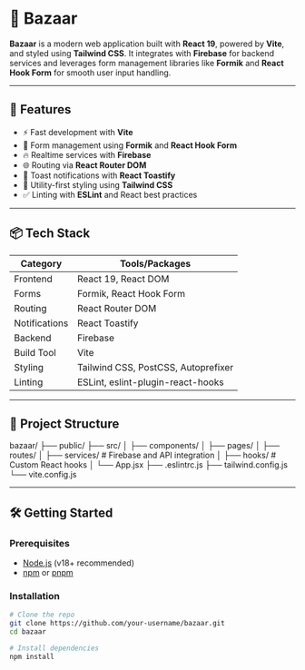 # 🛒 Bazaar

**Bazaar** is a modern web application built with **React 19**, powered by **Vite**, and styled using **Tailwind CSS**. It integrates with **Firebase** for backend services and leverages form management libraries like **Formik** and **React Hook Form** for smooth user input handling.

---

## 🚀 Features

- ⚡ Fast development with **Vite**
- 🧠 Form management using **Formik** and **React Hook Form**
- 🔥 Realtime services with **Firebase**
- 🌐 Routing via **React Router DOM**
- 💬 Toast notifications with **React Toastify**
- 🎨 Utility-first styling using **Tailwind CSS**
- ✅ Linting with **ESLint** and React best practices

---

## 📦 Tech Stack

| Category       | Tools/Packages                         |
|----------------|----------------------------------------|
| Frontend       | React 19, React DOM                    |
| Forms          | Formik, React Hook Form                |
| Routing        | React Router DOM                       |
| Notifications  | React Toastify                         |
| Backend        | Firebase                               |
| Build Tool     | Vite                                   |
| Styling        | Tailwind CSS, PostCSS, Autoprefixer    |
| Linting        | ESLint, eslint-plugin-react-hooks      |

---

## 📂 Project Structure

bazaar/
├── public/
├── src/
│ ├── components/
│ ├── pages/
│ ├── routes/
│ ├── services/ # Firebase and API integration
│ ├── hooks/ # Custom React hooks
│ └── App.jsx
├── .eslintrc.js
├── tailwind.config.js
└── vite.config.js



---

## 🛠️ Getting Started

### Prerequisites

- [Node.js](https://nodejs.org/) (v18+ recommended)
- [npm](https://www.npmjs.com/) or [pnpm](https://pnpm.io/)

### Installation

```bash
# Clone the repo
git clone https://github.com/your-username/bazaar.git
cd bazaar

# Install dependencies
npm install
